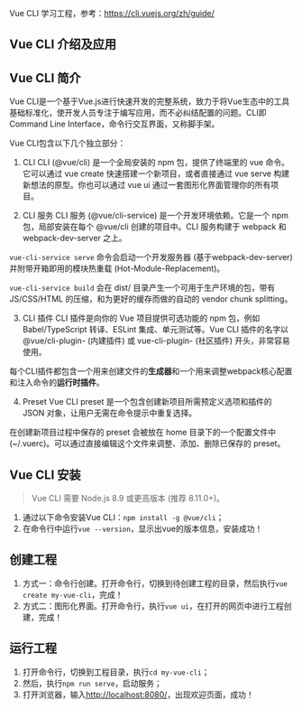 Vue CLI 学习工程，参考：<https://cli.vuejs.org/zh/guide/>

## Vue CLI 介绍及应用

## Vue CLI 简介
Vue CLI是一个基于Vue.js进行快速开发的完整系统，致力于将Vue生态中的工具基础标准化，使开发人员专注于编写应用，而不必纠结配置的问题。CLI即Command Line Interface，命令行交互界面，又称脚手架。

Vue CLI包含以下几个独立部分：
1. CLI
CLI (@vue/cli) 是一个全局安装的 npm 包，提供了终端里的 vue 命令。它可以通过 vue create 快速搭建一个新项目，或者直接通过 vue serve 构建新想法的原型。你也可以通过 vue ui 通过一套图形化界面管理你的所有项目。

2. CLI 服务
CLI 服务 (@vue/cli-service) 是一个开发环境依赖。它是一个 npm 包，局部安装在每个 @vue/cli 创建的项目中。CLI 服务构建于 webpack 和 webpack-dev-server 之上。

`vue-cli-service serve` 命令会启动一个开发服务器 (基于webpack-dev-server) 并附带开箱即用的模块热重载 (Hot-Module-Replacement)。

`vue-cli-service build` 会在 dist/ 目录产生一个可用于生产环境的包，带有 JS/CSS/HTML 的压缩，和为更好的缓存而做的自动的 vendor chunk splitting。

3. CLI 插件
CLI 插件是向你的 Vue 项目提供可选功能的 npm 包，例如 Babel/TypeScript 转译、ESLint 集成、单元测试等。Vue CLI 插件的名字以 @vue/cli-plugin- (内建插件) 或 vue-cli-plugin- (社区插件) 开头，非常容易使用。

每个CLI插件都包含一个用来创建文件的**生成器**和一个用来调整webpack核心配置和注入命令的**运行时插件**。

4. Preset
Vue CLI preset 是一个包含创建新项目所需预定义选项和插件的 JSON 对象，让用户无需在命令提示中重复选择。

在创建新项目过程中保存的 preset 会被放在 home 目录下的一个配置文件中 (~/.vuerc)。可以通过直接编辑这个文件来调整、添加、删除已保存的 preset。

## Vue CLI 安装
> Vue CLI 需要 Node.js 8.9 或更高版本 (推荐 8.11.0+)。

1. 通过以下命令安装Vue CLI：`npm install -g @vue/cli`；
2. 在命令行中运行`vue --version`，显示出vue的版本信息，安装成功！

## 创建工程
1. 方式一：命令行创建。打开命令行，切换到待创建工程的目录，然后执行`vue create my-vue-cli`，完成！
2. 方式二：图形化界面。打开命令行，执行`vue ui`，在打开的网页中进行工程创建，完成！

## 运行工程
1. 打开命令行，切换到工程目录，执行`cd my-vue-cli`；
2. 然后，执行`npm run serve`，启动服务；
3. 打开浏览器，输入<http://localhost:8080/>，出现欢迎页面，成功！